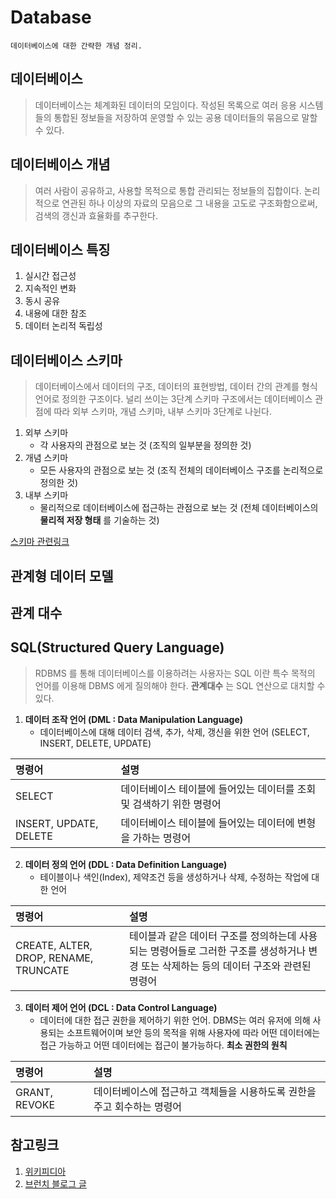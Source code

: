 # Database
```
데이터베이스에 대한 간략한 개념 정리.
```

## 데이터베이스
> 데이터베이스는 체계화된 데이터의 모임이다. 작성된 목록으로 여러 응용 시스템들의 통합된 정보들을 저장하여 운영할 수 있는 공용 데이터들의 묶음으로 말할 수 있다.

## 데이터베이스 개념
> 여러 사람이 공유하고, 사용할 목적으로 통합 관리되는 정보들의 집합이다. 논리적으로 연관된 하나 이상의 자료의 모음으로 그 내용을 고도로 구조화함으로써, 검색의 갱신과 효율화를 추구한다. 

## 데이터베이스 특징
1. 실시간 접근성
2. 지속적인 변화
3. 동시 공유
4. 내용에 대한 참조
5. 데이터 논리적 독립성

## 데이터베이스 스키마
> 데이터베이스에서 데이터의 구조, 데이터의 표현방법, 데이터 간의 관계를 형식 언어로 정의한 구조이다. 널리 쓰이는 3단계 스키마 구조에서는 데이터베이스 관점에 따라 외부 스키마, 개념 스키마, 내부 스키마 3단계로 나뉜다. 

1. 외부 스키마
    - 각 사용자의 관점으로 보는 것 (조직의 일부분을 정의한 것)
2. 개념 스키마
    - 모든 사용자의 관점으로 보는 것 (조직 전체의 데이터베이스 구조를 논리적으로 정의한 것)
3. 내부 스키마
    - 물리적으로 데이터베이스에 접근하는 관점으로 보는 것 (전체 데이터베이스의 __물리적 저장 형태__ 를 기술하는 것)

[스키마 관련링크](http://www.databaser.net/moniwiki/wiki.php/3%EB%8B%A8%EA%B3%84%EC%8A%A4%ED%82%A4%EB%A7%88%EA%B5%AC%EC%A1%B0)

## 관계형 데이터 모델
> 

## 관계 대수
>

## SQL(Structured Query Language)
> RDBMS 를 통해 데이터베이스를 이용하려는 사용자는 SQL 이란 특수 목적의 언어를 이용해 DBMS 에게 질의해야 한다. __관계대수__ 는 SQL 연산으로 대치할 수 있다. 
1. __데이터 조작 언어 (DML : Data Manipulation Language)__
    - 데이터베이스에 대해 데이터 검색, 추가, 삭제, 갱신을 위한 언어 (SELECT, INSERT, DELETE, UPDATE)

|명령어 | 설명 |
|:---|:---|
|SELECT|데이터베이스 테이블에 들어있는 데이터를 조회 및 검색하기 위한 명령어|
|INSERT, UPDATE, DELETE | 데이터베이스 테이블에 들어있는 데이터에 변형을 가하는 명령어|


2. __데이터 정의 언어 (DDL : Data Definition Language)__
    - 테이블이나 색인(Index), 제약조건 등을 생성하거나 삭제, 수정하는 작업에 대한 언어

| 명령어 | 설명 |
|:---|:---|
|CREATE, ALTER, DROP, RENAME, TRUNCATE|테이블과 같은 데이터 구조를 정의하는데 사용되는 명령어들로 그러한 구조를 생성하거나 변경 또는 삭제하는 등의 데이터 구조와 관련된 명령어|


3. __데이터 제어 언어 (DCL : Data Control Language)__
    - 데이터에 대한 접근 권한을 제어하기 위한 언어. DBMS는 여러 유저에 의해 사용되는 소프트웨어이며 보안 등의 목적을 위해 사용자에 따라 어떤 데이터에는 접근 가능하고 어떤 데이터에는 접근이 불가능하다. __최소 권한의 원칙__

| 명령어 | 설명 |
|:---|:---|
|GRANT, REVOKE| 데이터베이스에 접근하고 객체들을 시용하도록 권한을 주고 회수하는 명령어

## 참고링크
1. [위키피디아](https://ko.wikipedia.org/wiki/%EB%8D%B0%EC%9D%B4%ED%84%B0%EB%B2%A0%EC%9D%B4%EC%8A%A4#%EB%8D%B0%EC%9D%B4%ED%84%B0%EB%B2%A0%EC%9D%B4%EC%8A%A4%EC%9D%98_%EA%B0%9C%EB%85%90)
2. [브런치 블로그 글](https://brunch.co.kr/@toughrogrammer/17)
